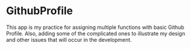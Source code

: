 # GithubProfile
This app is my practice for assigning multiple functions with basic Github Profile. Also, adding some of the complicated ones to illustrate my design and other issues that will occur in the development.
